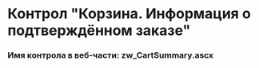 ﻿---
description: 2.4.11.1
---
# Контрол "Корзина. Информация о подтверждённом заказе"
### Имя контрола в веб-части: zw_CartSummary.ascx

